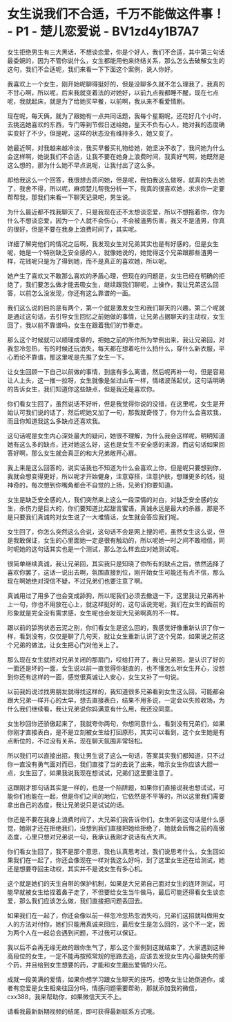 # 女生说我们不合适，千万不能做这件事！ - P1 - 楚儿恋爱说 - BV1zd4y1B7A7

女生拒绝男生有三大黑话，不想谈恋爱，你是个好人，我们不合适，其中第三句话最委婉的，因为不管你说什么，女生都能用他来终结关系，那么怎么去破解女生的这句，我们不合适呢，我们来看一下下面这个案例，说人你好。

我喜欢上一个女生，刚开始呢聊得挺好的，但是没聊多久就不怎么理我了，我真的不甘心啊，所以呢，后来我就变着法的对她好，以前九点我都睡不醒，现在七点呢，我就起床，就是为了给她买早餐，以前啊，我从来不看爱情剧。

现在呢，每天俩，就为了跟她有一点共同话题，我每个星期呢，还花好几个小时，去挑选她喜欢的东西，专门等到节假日送给她，皇天不负有心人，她对我的态度确实变好了不少，但是呢，这样的状态没有维持多久，她又变了。

她最近啊，对我越来越冷淡，我买早餐买礼物给她，她坚决不收了，我问她为什么会这样啊，她说我们不合适，让我不要在她身上浪费时间，我真好气啊，她既然是这么想的，那为什么她不早点说呢，让我付出了这么多。

却给我这么一个回答，我很想去质问她，但是呢，我怕我这么做呀，就真的失去她了，我舍不得，所以呢，麻烦楚儿帮我分析一下，我真的很喜欢她，求求你一定要帮帮我，那我们来看一下聊天记录吧，男生说。

为什么最近都不找我聊天了，只是我现在还不太想谈恋爱，所以不想拖着你，你为什么不想谈恋爱，因为一个人就不会伤心，不会被渣男伤害，我又不是渣男，你真的很好，但是不要在我身上浪费时间了，其实呢。

详细了解完他们的情况之后啊，我发现女生对兄弟其实也是有好感的，但是女生呢，她是一个特别缺乏安全感的人，就像她说的，她觉得这个兄弟跟那些渣男一样，花钱呢只是为了得到她，而不是真正的喜欢她，所以呢。

她产生了喜欢又不敢那么喜欢的矛盾心理，但现在的问题是，女生已经在明确的拒绝了，我们要怎么做才能去吸女生，继续跟我们聊呢，上操作，我让兄弟这么回答，以前怎么没发现，你还有这么靠谱的一面。

我们这么说的目的是有两个，第一个就是激发女生和我们聊天的兴趣，第二个呢就是通过这句话，去引导女生回忆之前她做的事情，让兄弟占据聊天的主动权，女生回了，我以前不靠谱吗，女生在跟着我们的节奏走。

那么这个时候就可以顺理成章的，把她之前的所作所为举例出来，我让兄弟回，对我忽冷忽热，有的时候还玩消失，每天都在想着吃什么拍什么，穿什么新衣服，平心而论不靠谱，那这里呢是先推了女生一下。

让女生回顾一下自己以前做的事情，到底有多么离谱，然后呢再补一句，但是容易让人上头，这一推一拉呀，女生就像是坐过山车一样，情绪波荡起伏，这句话明确的告诉女生，我们知道你这些缺点，但是我还是喜欢你。

你们看女生回了，虽然说话不好听，但是我觉得你说的没错，在这里呢，女生是开始认可我们说的话了，然后呢她又加了一句，那我就奇怪了，你为什么会喜欢我，而且你知道我这么多缺点还喜欢我。

这句话呢是女生内心深处最大的疑问，她很不理解，为什么我会这样呢，明明知道她有这么多的缺点，还对她这么好，这也是女生不安全感的来源，而这句话如果回答好啊，那么女生就会真正的和大兄弟敞开心扉。

我上来是这么回答的，说实话我也不知道为什么会喜欢上你，但是呢只要想到你，我就会想变得更好，所以呢才开始健身，注意穿搭，注意护肤，想赚更多的钱，挺神奇的，每次想到你嘴角都会不自觉的上扬，兄弟们你要知道。

女生是缺乏安全感的人，我们突然来上这么一段深情的对白，对缺乏安全感的女生，杀伤力是巨大的，你们要知道比起甜言蜜语，真诚永远是最大的杀器，那是不是只要我们真诚的对女生说了一大堆情话，女生就会答应我们呢。

女生回了，你怎么突然这么会说，这句话不会是网上搜的吧，虽然女生这么说，但是我敢保证，女生的心里面她一定是很有触动的，所以呢她一时之间不敢相信，同时呢她的这句话其实也是一个测试，那么怎么样去应对她测试呢。

很简单继续真诚，我让兄弟回，其实我只是知晓了你所有的缺点之后，依然选择了喜欢你罢了，这话一说出去啊，氛围直接到位，刚开始女生可能还有点不信，那么现在啊她绝对深信不疑，不过兄弟们也要注意了啊。

真诚用过了用多了也会变成舔狗，所以呢我们必须去撤退一下，这里我让兄弟再补上一句，你也不用放在心上，就这样挺好的，这句话说完呢，我们在女生的面前的形象就是完全没有需求感，女生呢也会发现大兄弟啊真的不一样。

跟以前的舔狗状态云泥之别，你们看女生是这么回的，我感觉好像重新认识了你一样，看到没有，仅仅是聊了几句天，就让女生重新认识了这个兄弟，如果说之前这个兄弟的做法，让女生把心门对他关上了。

那么现在女生就把对兄弟关闭的那扇门，哎给打开了，我让兄弟回，是认识了好的一面还是坏的一面，女生说以前一直觉得你挺直的，也不懂怎么哄女生开心，没想到你还有这样的一面，感觉很真诚让人安心，女生又补了一句说。

以前我妈说过找男朋友就得找这样的，我知道很多兄弟看到女生这么回，可能都会跟大兄弟一样开心的太早，想去直接表白，结果不用多说，一定会以失败收场，为什么我们继续看，我让兄弟说你妈满意有什么用，我还没同意。

女生秒回你还骄傲起来了，我就夸你两句，你想同意什么，看到没有兄弟们，如果你刚才直接表白，是不是立刻被女生给打回原形，其实可以看到，这个女生她是有点断位的，不过没有关系，现在聊天氛围非常轻松。

所以我们可以直接出招，我让男生说了这么一句话，答案其实我们都知道，只不过你一直没有勇气面对而已，我们直接了当的去说了出来，暗示女生你应该大胆一点，女生回了，如果我说我现在想试试，兄弟们这里要注意了。

这跟刚才那句话其实是一样的，也是一个陷阱题，如果你们直接说我也想试试，可能你们也能在一起，但是你们之间的地位，它依然是不平等的，所以这里我们需要拿出自己的态度，我让兄弟说只是试试的话。

你还是不要在我身上浪费时间了，大兄弟们我告诉你们，女生听到这句话是什么感觉，她刚才还在拒绝我们，没想到我们直接把她给拒绝了，她就会后悔之前的高傲态度，心里只想对兄弟说一句，我承认我刚才说话有点大声。

你们看女生回了，我不是那个意思，我也认真思考过，我们说思考什么，女生回如果我们在一起了，你还会像现在一样对我这么好吗，到了这里女生还在给测试，她还是想要夺回主动权，其实并不是说女生有多心机。

这个就是她们的天生自带的保护机制，如果是大兄弟自己面对女生的连环测试，可能早就被女生给捏着鼻子走了，不但要给女生当牛做马，最后可能还得看女生谈恋爱，那么我们应该怎么做，我们直接把问题丢回去。

如果我们在一起了，你还会像以前一样忽冷忽热忽消失吗，兄弟们这招就叫做用女人的方法对付你，她们只能用真诚来回应，最后女生是怎么回的，这个不一定，因为两个人在一起总会遇到问题，不过我可以保证。

我以后不会再无缘无故的跟你生气了，那么这个案例到这就结束了，大家遇到这种高段位的女生，一定不能再按照常规的思路去追，应该去发现女生内心最缺失的那个药，并且给到女生想要的药，才能和女生磨出爱情的火花。

成就一段美满的爱情，如果你想学习跟女生聊天的技巧，想吸女生让她倒追你，或者有恋爱是女生相亲往回分吗，情感问题需要帮助，那就添加我的微信，cxx388，我来帮助你，如果微信天天不上。

请看我最新新期视频的结尾，即可获得最新联系方式哦。